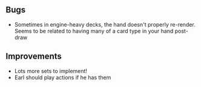 Bugs
---
* Sometimes in engine-heavy decks, the hand doesn't properly re-render. Seems to be related to having many of a card type in your hand post-draw

Improvements
---
* Lots more sets to implement!
* Earl should play actions if he has them
